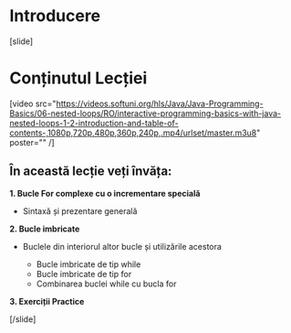 # Introducere
[slide]

# Conținutul Lecției

[video src="https://videos.softuni.org/hls/Java/Java-Programming-Basics/06-nested-loops/RO/interactive-programming-basics-with-java-nested-loops-1-2-introduction-and-table-of-contents-,1080p,720p,480p,360p,240p,.mp4/urlset/master.m3u8" poster="" /]

## În această lecție veți învăța:

**1. Bucle For complexe cu o incrementare specială**

- Sintaxă și prezentare generală

**2. Bucle imbricate**

- Buclele din interiorul altor bucle și utilizările acestora

  * Bucle imbricate de tip while 
  * Bucle imbricate de tip for
  * Combinarea buclei while cu bucla for

**3. Exerciții Practice**


[/slide]
